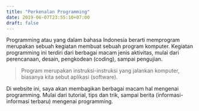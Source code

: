 ```yaml
---
title: "Perkenalan Programming"
date: 2019-06-07T23:55:10+07:00
draft: false
---
```


Programming atau yang dalam bahasa Indonesia berarti memprogram
merupakan sebuah kegiatan membuat sebuah program komputer.
Kegiatan programming ini terdiri dari berbagai macam jenis aktivitas,
mulai dari perencanaan, desain, pengkodean (coding), sampai pengujian.

> Program merupakan instruksi-instruksi yang jalankan komputer,
biasanya kita sebut aplikasi (software).

Di website ini, saya akan membagikan berbagai macam hal mengenai programming.
Mulai dari tutorial, tips dan trik, sampai berita (informasi-informasi terbaru)
mengenai programming.
